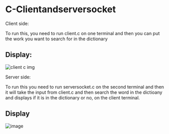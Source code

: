 # C-Clientandserversocket

Client side: 

To run this, you need to run client.c on one terminal and then you can put the work you want to search for in the dictionary 

## Display:

![client c img](https://user-images.githubusercontent.com/94620098/208715513-8c1b05d1-221e-439e-9cec-df8f6d197387.jpg)



Server side:

To run this you need to run serversocket.c on the second terminal and then it will take the input from client.c and then search the word in the dictioany and displays if it is in the dictionary or no, on the client terminal.

## Display

![image](https://user-images.githubusercontent.com/94620098/208717031-7a6b5c16-4f51-45cb-8d60-55ec9399a9bc.png)

